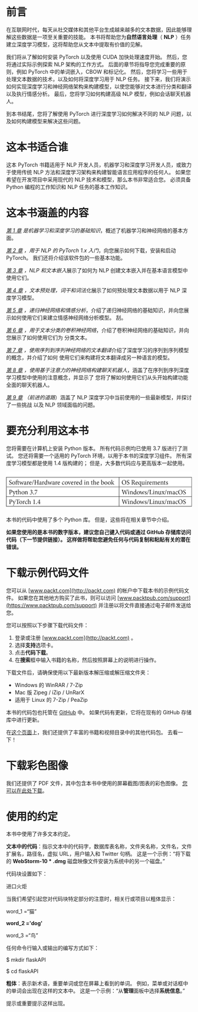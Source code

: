 # 前言

在互联网时代，每天从社交媒体和其他平台生成越来越多的文本数据，因此能够理解这些数据是一项至关重要的技能。 本书将帮助您为**自然语言处理**（ **NLP** ）任务建立深度学习模型，这将帮助您从文本中提取有价值的见解。

我们将从了解如何安装 PyTorch 以及使用 CUDA 加快处理速度开始。 然后，您将通过实际示例探索 NLP 架构的工作方式。 后面的章节将指导您完成重要的原则，例如 PyTorch 中的单词嵌入，CBOW 和标记化。 然后，您将学习一些用于处理文本数据的技术，以及如何将深度学习用于 NLP 任务。 接下来，我们将演示如何实现深度学习和神经网络架构来构建模型，以使您能够对文本进行分类和翻译以及执行情感分析。 最后，您将学习如何构建高级 NLP 模型，例如会话聊天机器人。

到本书结尾，您将了解使用 PyTorch 进行深度学习如何解决不同的 NLP 问题，以及如何构建模型来解决这些问题。

# 这本书适合谁

这本 PyTorch 书籍适用于 NLP 开发人员，机器学习和深度学习开发人员，或致力于使用传统 NLP 方法和深度学习架构来构建智能语言应用程序的任何人。 如果您希望在开发项目中采用现代的 NLP 技术和模型，那么本书非常适合您。 必须具备 Python 编程的工作知识和 NLP 任务的基本工作知识。

# 这本书涵盖的内容

[*第 1 章*](../Text/1.html#_idTextAnchor015) *是机器学习和深度学习的基础知识*，概述了机器学习和神经网络的基本方面。

[*第 2 章*](../Text/2.html#_idTextAnchor029) *，用于 NLP 的 PyTorch 1.x 入门*，向您展示如何下载，安装和启动 PyTorch。 我们还将介绍该软件包的一些基本功能。

[*第 3 章*](../Text/3.html#_idTextAnchor051) *，NLP 和文本嵌入*展示了如何为 NLP 创建文本嵌入并在基本语言模型中使用它们。

[*第 4 章*](../Text/4.html#_idTextAnchor070) *，文本预处理，词干和词法化*展示了如何预处理文本数据以用于 NLP 深度学习模型。

[*第 5 章*](../Text/5.html#_idTextAnchor092) *，递归神经网络和情感分析*，介绍了递归神经网络的基础知识，并向您展示如何使用它们来建立情感神经网络分析模型。 刮。

[*第 6 章*](../Text/6.html#_idTextAnchor112) *，用于文本分类的卷积神经网络*，介绍了卷积神经网络的基础知识，并向您展示了如何使用它们为 分类文本。

[*第 7 章*](../Text/7.html#_idTextAnchor124) *，使用序列到序列神经网络的文本翻译*介绍了深度学习的序列到序列模型的概念，并介绍了如何 使用它们来构建将文本翻译成另一种语言的模型。

[*第 8 章*](../Text/8.html#_idTextAnchor139) *，使用基于注意力的神经网络构建聊天机器人*，涵盖了在序列到序列深度学习模型中使用的注意概念，并显示了 您将了解如何使用它们从头开始构建功能全面的聊天机器人。

[*第 9 章*](../Text/9.html#_idTextAnchor156) *（前进的道路*）涵盖了 NLP 深度学习中当前使用的一些最新模型，并探讨了一些挑战 以及 NLP 领域面临的问题。

# 要充分利用这本书

您将需要在计算机上安装 Python 版本。 所有代码示例均已使用 3.7 版进行了测试。 您还将需要一个适用的 PyTorch 环境，以用于本书的深度学习组件。 所有深度学习模型都是使用 1.4 版构建的； 但是，大多数代码应与更高版本一起使用。

![](img/B12365_Preface_01.jpg)

本书的代码中使用了多个 Python 库。 但是，这些将在相关章节中介绍。

**如果您使用的是本书的数字版本，建议您自己键入代码或通过 GitHub 存储库访问代码（下一节提供链接）。 这样做将帮助您避免任何与代码复制和粘贴有关的潜在错误。**

# 下载示例代码文件

您可以从 [www.packt.com](http://packt.com) 的帐户中下载本书的示例代码文件。 如果您在其他地方购买了此书，则可以访问 [www.packtpub.com/support](https://www.packtpub.com/support) 并注册以将文件直接通过电子邮件发送给您。

您可以按照以下步骤下载代码文件：

1.  登录或注册 [www.packt.com](http://packt.com) 。
2.  选择**支持**选项卡。
3.  点击**代码下载**。
4.  在**搜索**框中输入书籍的名称，然后按照屏幕上的说明进行操作。

下载文件后，请确保使用以下最新版本解压缩或解压缩文件夹：

*   Windows 的 WinRAR / 7-Zip
*   Mac 版 Zipeg / iZip / UnRarX
*   适用于 Linux 的 7-Zip / PeaZip

本书的代码包也托管在 [GitHub](https://github.com/PacktPublishing/Hands-On-Natural-Language-Processing-with-PyTorch-1.x) 中。 如果代码有更新，它将在现有的 GitHub 存储库中进行更新。

在[这个页面](https://github.com/PacktPublishing/)上，我们还提供了丰富的书籍和视频目录中的其他代码包。 去看一下！

# 下载彩色图像

我们还提供了 PDF 文件，其中包含本书中使用的屏幕截图/图表的彩色图像。 [您可以在此处下载](https://static.packt-cdn.com/downloads/9781789802740_ColorImages.pdf)。

# 使用的约定

本书中使用了许多文本约定。

**文本中的代码**：指示文本中的代码字，数据库表名称，文件夹名称，文件名，文件扩展名，路径名，虚拟 URL，用户输入和 Twitter 句柄。 这是一个示例：“将下载的 **WebStorm-10 * .dmg** 磁盘映像文件安装为系统中的另一个磁盘。”

代码块设置如下：

进口火炬

当我们希望引起您对代码块特定部分的注意时，相关行或项目以粗体显示：

word_1 =“猫”

**word_2 ='dog'**

word_3 =“鸟”

任何命令行输入或输出的编写方式如下：

$ mkdir flaskAPI

$ cd flaskAPI

**粗体**：表示新术语，重要单词或您在屏幕上看到的单词。 例如，菜单或对话框中的单词会出现在这样的文本中。 这是一个示例：“从**管理**面板中选择**系统信息**。”

提示或重要提示这样出现。
